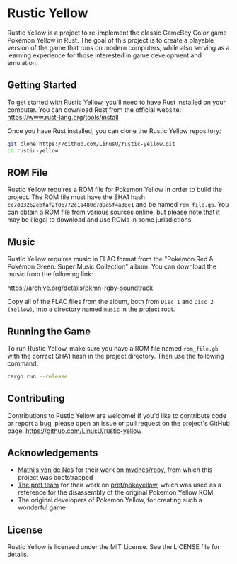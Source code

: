 # Rustic Yellow

Rustic Yellow is a project to re-implement the classic GameBoy Color game Pokemon Yellow in Rust. The goal of this project is to create a playable version of the game that runs on modern computers, while also serving as a learning experience for those interested in game development and emulation.

## Getting Started

To get started with Rustic Yellow, you'll need to have Rust installed on your computer. You can download Rust from the official website: https://www.rust-lang.org/tools/install

Once you have Rust installed, you can clone the Rustic Yellow repository:

```sh
git clone https://github.com/LinusU/rustic-yellow.git
cd rustic-yellow
```

## ROM File

Rustic Yellow requires a ROM file for Pokemon Yellow in order to build the project. The ROM file must have the SHA1 hash `cc7d03262ebfaf2f06772c1a480c7d9d5f4a38e1` and be named `rom_file.gb`. You can obtain a ROM file from various sources online, but please note that it may be illegal to download and use ROMs in some jurisdictions.

## Music

Rustic Yellow requires music in FLAC format from the "Pokémon Red & Pokémon Green: Super Music Collection" album. You can download the music from the following link:

https://archive.org/details/pkmn-rgby-soundtrack

Copy all of the FLAC files from the album, both from `Disc 1` and `Disc 2 (Yellow)`, into a directory named `music` in the project root.

## Running the Game

To run Rustic Yellow, make sure you have a ROM file named `rom_file.gb` with the correct SHA1 hash in the project directory. Then use the following command:

```sh
cargo run --release
```

## Contributing

Contributions to Rustic Yellow are welcome! If you'd like to contribute code or report a bug, please open an issue or pull request on the project's GitHub page: https://github.com/LinusU/rustic-yellow

## Acknowledgements

- [Mathijs van de Nes](https://github.com/mvdnes) for their work on [mvdnes/rboy](https://github.com/mvdnes/rboy), from which this project was bootstrapped
- [The pret team](https://github.com/orgs/pret/people) for their work on [pret/pokeyellow](https://github.com/pret/pokeyellow), which was used as a reference for the disassembly of the original Pokemon Yellow ROM
- The original developers of Pokemon Yellow, for creating such a wonderful game

## License

Rustic Yellow is licensed under the MIT License. See the LICENSE file for details.
